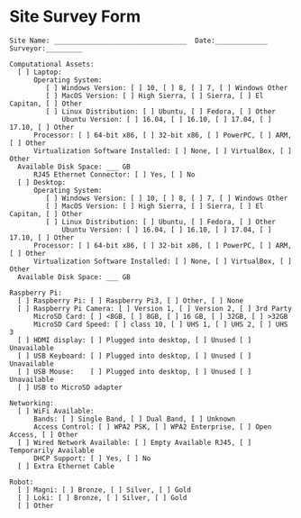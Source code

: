 # Site Survey Form

    Site Name: _________________________________  Date:_____________  Surveyor:_________

    Computational Assets:
      [ ] Laptop:
          Operating System:
             [ ] Windows Version: [ ] 10, [ ] 8, [ ] 7, [ ] Windows Other
             [ ] MacOS Version: [ ] High Sierra, [ ] Sierra, [ ] El Capitan, [ ] Other
             [ ] Linux Distribution: [ ] Ubuntu, [ ] Fedora, [ ] Other
                 Ubuntu Version: [ ] 16.04, [ ] 16.10, [ ] 17.04, [ ] 17.10, [ ] Other
          Processor: [ ] 64-bit x86, [ ] 32-bit x86, [ ] PowerPC, [ ] ARM, [ ] Other
          Virtualization Software Installed: [ ] None, [ ] VirtualBox, [ ] Other
	  Available Disk Space: ___ GB
          RJ45 Ethernet Connector: [ ] Yes, [ ] No
      [ ] Desktop:
          Operating System:
             [ ] Windows Version: [ ] 10, [ ] 8, [ ] 7, [ ] Windows Other
             [ ] MacOS Version: [ ] High Sierra, [ ] Sierra, [ ] El Capitan, [ ] Other
             [ ] Linux Distribution: [ ] Ubuntu, [ ] Fedora, [ ] Other
                 Ubuntu Version: [ ] 16.04, [ ] 16.10, [ ] 17.04, [ ] 17.10, [ ] Other
          Processor: [ ] 64-bit x86, [ ] 32-bit x86, [ ] PowerPC, [ ] ARM, [ ] Other
          Virtualization Software Installed: [ ] None, [ ] VirtualBox, [ ] Other
	  Available Disk Space: ___ GB

    Raspberry Pi:
      [ ] Raspberry Pi: [ ] Raspberry Pi3, [ ] Other, [ ] None
      [ ] Raspberry Pi Camera: [ ] Version 1, [ ] Version 2, [ ] 3rd Party
          MicroSD Card: [ ] <8GB, [ ] 8GB, [ ] 16 GB, [ ] 32GB, [ ] >32GB
          MicroSD Card Speed: [ ] class 10, [ ] UHS 1, [ ] UHS 2, [ ] UHS 3
      [ ] HDMI display: [ ] Plugged into desktop, [ ] Unused [ ] Unavailable
      [ ] USB Keyboard: [ ] Plugged into desktop, [ ] Unused [ ] Unavailable
      [ ] USB Mouse:    [ ] Plugged into desktop, [ ] Unused [ ] Unavailable
      [ ] USB to MicroSD adapter

    Networking:
      [ ] WiFi Available:
          Bands: [ ] Single Band, [ ] Dual Band, [ ] Unknown
          Access Control: [ ] WPA2 PSK, [ ] WPA2 Enterprise, [ ] Open Access, [ ] Other
      [ ] Wired Network Available: [ ] Empty Available RJ45, [ ] Temporarily Available
          DHCP Support: [ ] Yes, [ ] No
      [ ] Extra Ethernet Cable

    Robot:
      [ ] Magni: [ ] Bronze, [ ] Silver, [ ] Gold
      [ ] Loki: [ ] Bronze, [ ] Silver, [ ] Gold
      [ ] Other

